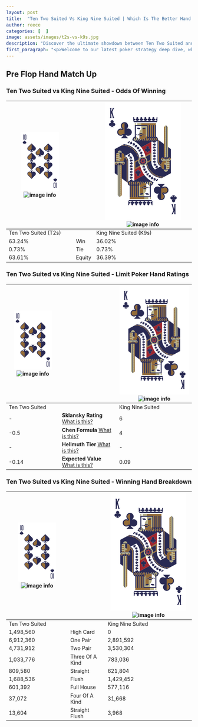 ```yaml
---
layout: post
title:  "Ten Two Suited Vs King Nine Suited | Which Is The Better Hand In Poker? A Complete Guide"
author: reece
categories: [  ]
image: assets/images/t2s-vs-k9s.jpg
description: "Discover the ultimate showdown between Ten Two Suited and King Nine Suited in poker! Uncover the odds, strategies, and scenarios where one hand triumphs over the other. Get ready to up your poker game with this thrilling analysis."
first_paragraph: "<p>Welcome to our latest poker strategy deep dive, where we're pitting two distinct hands against each other in a high-stakes showdown: Ten Two Suited vs King Nine Suited.</p><p>In the dynamic world of poker, every decision counts, and knowing which hand holds the upper hand is key to your success at the table.</p><p>In this article, we'll dissect these two hands, explore the scenarios where one dominates the other, and equip you with the knowledge to make strategic choices that can tip the odds in your favor.</p><p>Get ready to unravel the intriguing dynamics of these poker hands and elevate your game to new heights.</p>"
---
```




[comment]: # (sp0)

## Pre Flop Hand Match Up

<div class="table hand-ratings" markdown="1"> 



### Ten Two Suited vs King Nine Suited - Odds Of Winning


    
| ![image info](assets/images/hand1/T.png) ![image info](assets/images/hand1/2s.png) |  | ![image info](assets/images/hand2/K.png) ![image info](assets/images/hand2/9s.png) |
| -------- | -------- | -------- |
| Ten Two Suited (T2s) |  | King Nine Suited (K9s) |
| 63.24% | Win | 36.02% |
| 0.73% | Tie | 0.73% |
| 63.61% | Equity | 36.39% |




[comment]: # (sp1)



### Ten Two Suited vs King Nine Suited - Limit Poker Hand Ratings


    
| ![image info](assets/images/hand1/T.png) ![image info](assets/images/hand1/2s.png) |  | ![image info](assets/images/hand2/K.png) ![image info](assets/images/hand2/9s.png) |
| -------- | -------- | -------- |
| Ten Two Suited |  | King Nine Suited |
| - | **Sklansky Rating** [What is this?](/sklansky-rating-explained) | 6 |
| -0.5 | **Chen Formula** [What is this?](/chen-formula-explained) | 4 |
| - | **Hellmuth Tier** [What is this?](/Hellmuth-tier-explained) | - |
| -0.14 | **Expected Value** [What is this?](/expected-value-explained) | 0.09 |




[comment]: # (sp2)



### Ten Two Suited vs King Nine Suited - Winning Hand Breakdown


    
| ![image info](assets/images/hand1/T.png) ![image info](assets/images/hand1/2s.png) |  | ![image info](assets/images/hand2/K.png) ![image info](assets/images/hand2/9s.png) |
| -------- | -------- | -------- |
| Ten Two Suited |  | King Nine Suited |
| 1,498,560 | High Card | 0 |
| 6,912,360 | One Pair | 2,891,592 |
| 4,731,912 | Two Pair | 3,530,304 |
| 1,033,776 | Three Of A Kind | 783,036 |
| 809,580 | Straight | 621,804 |
| 1,688,536 | Flush | 1,429,452 |
| 601,392 | Full House | 577,116 |
| 37,072 | Four Of A Kind | 31,668 |
| 13,604 | Straight Flush | 3,968 |




[comment]: # (sp3)



</div>

[comment]: # (sp4)



[comment]: # (sp5)

